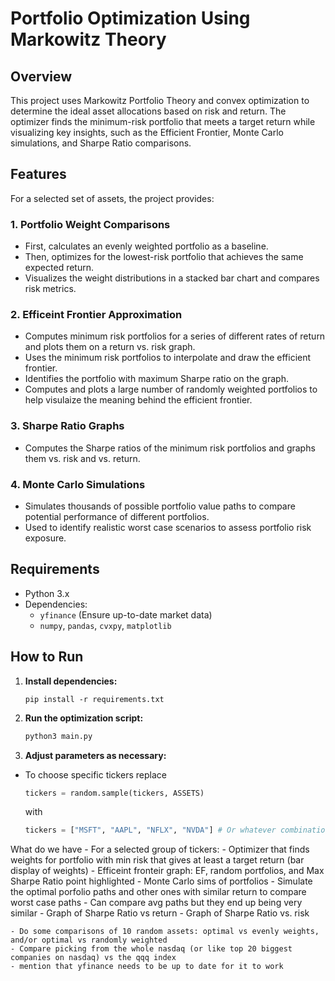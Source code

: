 # Portfolio Optimization Using Markowitz Theory
## Overview
This project uses Markowitz Portfolio Theory and convex optimization to determine the ideal asset allocations based on risk and return. The optimizer finds the minimum-risk portfolio that meets a target return while visualizing key insights, such as the Efficient Frontier, Monte Carlo simulations, and Sharpe Ratio comparisons.

## Features
For a selected set of assets, the project provides:

### 1. Portfolio Weight Comparisons
   * First, calculates an evenly weighted portfolio as a baseline.  
   * Then, optimizes for the lowest-risk portfolio that achieves the same expected return.  
   * Visualizes the weight distributions in a stacked bar chart and compares risk metrics.

### 2. Efficeint Frontier Approximation
   * Computes minimum risk portfolios for a series of different rates of return and plots them on a return vs. risk graph.
   * Uses the minimum risk portfolios to interpolate and draw the efficient frontier.
   * Identifies the portfolio with maximum Sharpe ratio on the graph.
   * Computes and plots a large number of randomly weighted portfolios to help visulaize the meaning behind the efficient frontier.

### 3. Sharpe Ratio Graphs
   * Computes the Sharpe ratios of the minimum risk portfolios and graphs them vs. risk and vs. return.

### 4. Monte Carlo Simulations
   * Simulates thousands of possible portfolio value paths to compare potential performance of different portfolios.
   * Used to identify realistic worst case scenarios to assess portfolio risk exposure.

## Requirements  
- Python 3.x  
- Dependencies:  
  - `yfinance` (Ensure up-to-date market data)  
  - `numpy`, `pandas`, `cvxpy`, `matplotlib`

## How to Run  

1. **Install dependencies:**  
   ```shell script
   pip install -r requirements.txt
   ```

2. **Run the optimization script:**
   ```bash
   python3 main.py
   ```

3. **Adjust parameters as necessary:**
- To choose specific tickers replace
   ```python
   tickers = random.sample(tickers, ASSETS)
   ```
   with

   ```python
   tickers = ["MSFT", "AAPL", "NFLX", "NVDA"] # Or whatever combination of assets you want
   ```


What do we have
    - For a selected group of tickers:
        - Optimizer that finds weights for portfolio with min risk that gives at least a target return (bar display of weights)
        - Efficeint fronteir graph: EF, random portfolios, and Max Sharpe Ratio point highlighted
        - Monte Carlo sims of portfolios
            - Simulate the optimal porfolio paths and other ones with similar return to compare worst case paths
            - Can compare avg paths but they end up being very similar 
        - Graph of Sharpe Ratio vs return 
        - Graph of Sharpe Ratio vs. risk

    - Do some comparisons of 10 random assets: optimal vs evenly weights, and/or optimal vs randomly weighted
    - Compare picking from the whole nasdaq (or like top 20 biggest companies on nasdaq) vs the qqq index
    - mention that yfinance needs to be up to date for it to work